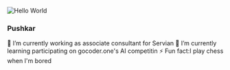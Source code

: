 ![Hello World](https://media.giphy.com/media/h408T6Y5GfmXBKW62l/giphy.gif)
### Pushkar
🔭 I’m currently working as associate consultant for Servian
🌱 I’m currently learning participating on gocoder.one's AI competitin
⚡ Fun fact:I play chess when I'm bored
<!--
**dejokz/dejokz** is a ✨ _special_ ✨ repository because its `README.md` (this file) appears on your GitHub profile.

Here are some ideas to get you started:

- 🔭 I’m currently working on ...
- 🌱 I’m currently learning ...
- 👯 I’m looking to collaborate on ...
- 🤔 I’m looking for help with ...
- 💬 Ask me about ...
- 📫 How to reach me: ...
- 😄 Pronouns: ...
- ⚡ Fun fact: ...
-->





